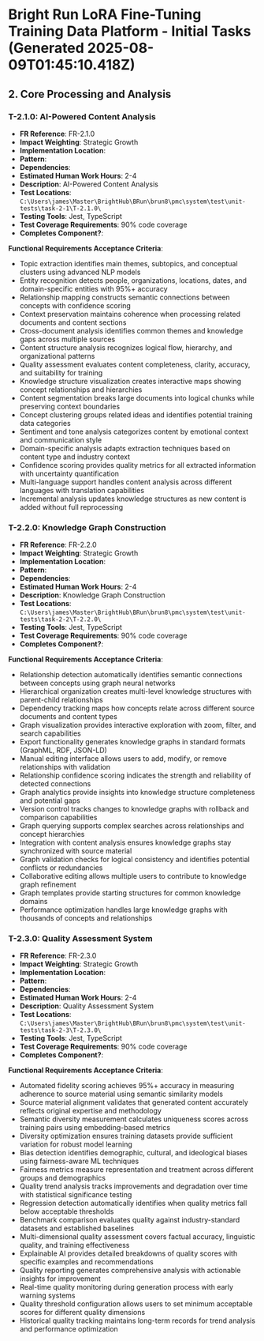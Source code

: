 # Bright Run LoRA Fine-Tuning Training Data Platform - Initial Tasks (Generated 2025-08-09T01:45:10.418Z)



## 2. Core Processing and Analysis
### T-2.1.0: AI-Powered Content Analysis
- **FR Reference**: FR-2.1.0
- **Impact Weighting**: Strategic Growth
- **Implementation Location**: 
- **Pattern**: 
- **Dependencies**: 
- **Estimated Human Work Hours**: 2-4
- **Description**: AI-Powered Content Analysis
- **Test Locations**: `C:\Users\james\Master\BrightHub\BRun\brun8\pmc\system\test\unit-tests\task-2-1\T-2.1.0\`
- **Testing Tools**: Jest, TypeScript
- **Test Coverage Requirements**: 90% code coverage
- **Completes Component?**: 

**Functional Requirements Acceptance Criteria**:
  - Topic extraction identifies main themes, subtopics, and conceptual clusters using advanced NLP models
  - Entity recognition detects people, organizations, locations, dates, and domain-specific entities with 95%+ accuracy
  - Relationship mapping constructs semantic connections between concepts with confidence scoring
  - Context preservation maintains coherence when processing related documents and content sections
  - Cross-document analysis identifies common themes and knowledge gaps across multiple sources
  - Content structure analysis recognizes logical flow, hierarchy, and organizational patterns
  - Quality assessment evaluates content completeness, clarity, accuracy, and suitability for training
  - Knowledge structure visualization creates interactive maps showing concept relationships and hierarchies
  - Content segmentation breaks large documents into logical chunks while preserving context boundaries
  - Concept clustering groups related ideas and identifies potential training data categories
  - Sentiment and tone analysis categorizes content by emotional context and communication style
  - Domain-specific analysis adapts extraction techniques based on content type and industry context
  - Confidence scoring provides quality metrics for all extracted information with uncertainty quantification
  - Multi-language support handles content analysis across different languages with translation capabilities
  - Incremental analysis updates knowledge structures as new content is added without full reprocessing

### T-2.2.0: Knowledge Graph Construction
- **FR Reference**: FR-2.2.0
- **Impact Weighting**: Strategic Growth
- **Implementation Location**: 
- **Pattern**: 
- **Dependencies**: 
- **Estimated Human Work Hours**: 2-4
- **Description**: Knowledge Graph Construction
- **Test Locations**: `C:\Users\james\Master\BrightHub\BRun\brun8\pmc\system\test\unit-tests\task-2-2\T-2.2.0\`
- **Testing Tools**: Jest, TypeScript
- **Test Coverage Requirements**: 90% code coverage
- **Completes Component?**: 

**Functional Requirements Acceptance Criteria**:
  - Relationship detection automatically identifies semantic connections between concepts using graph neural networks
  - Hierarchical organization creates multi-level knowledge structures with parent-child relationships
  - Dependency tracking maps how concepts relate across different source documents and content types
  - Graph visualization provides interactive exploration with zoom, filter, and search capabilities
  - Export functionality generates knowledge graphs in standard formats (GraphML, RDF, JSON-LD)
  - Manual editing interface allows users to add, modify, or remove relationships with validation
  - Relationship confidence scoring indicates the strength and reliability of detected connections
  - Graph analytics provide insights into knowledge structure completeness and potential gaps
  - Version control tracks changes to knowledge graphs with rollback and comparison capabilities
  - Graph querying supports complex searches across relationships and concept hierarchies
  - Integration with content analysis ensures knowledge graphs stay synchronized with source material
  - Graph validation checks for logical consistency and identifies potential conflicts or redundancies
  - Collaborative editing allows multiple users to contribute to knowledge graph refinement
  - Graph templates provide starting structures for common knowledge domains
  - Performance optimization handles large knowledge graphs with thousands of concepts and relationships

### T-2.3.0: Quality Assessment System
- **FR Reference**: FR-2.3.0
- **Impact Weighting**: Strategic Growth
- **Implementation Location**: 
- **Pattern**: 
- **Dependencies**: 
- **Estimated Human Work Hours**: 2-4
- **Description**: Quality Assessment System
- **Test Locations**: `C:\Users\james\Master\BrightHub\BRun\brun8\pmc\system\test\unit-tests\task-2-3\T-2.3.0\`
- **Testing Tools**: Jest, TypeScript
- **Test Coverage Requirements**: 90% code coverage
- **Completes Component?**: 

**Functional Requirements Acceptance Criteria**:
  - Automated fidelity scoring achieves 95%+ accuracy in measuring adherence to source material using semantic similarity models
  - Source material alignment validates that generated content accurately reflects original expertise and methodology
  - Semantic diversity measurement calculates uniqueness scores across training pairs using embedding-based metrics
  - Diversity optimization ensures training datasets provide sufficient variation for robust model learning
  - Bias detection identifies demographic, cultural, and ideological biases using fairness-aware ML techniques
  - Fairness metrics measure representation and treatment across different groups and demographics
  - Quality trend analysis tracks improvements and degradation over time with statistical significance testing
  - Regression detection automatically identifies when quality metrics fall below acceptable thresholds
  - Benchmark comparison evaluates quality against industry-standard datasets and established baselines
  - Multi-dimensional quality assessment covers factual accuracy, linguistic quality, and training effectiveness
  - Explainable AI provides detailed breakdowns of quality scores with specific examples and recommendations
  - Quality reporting generates comprehensive analysis with actionable insights for improvement
  - Real-time quality monitoring during generation process with early warning systems
  - Quality threshold configuration allows users to set minimum acceptable scores for different quality dimensions
  - Historical quality tracking maintains long-term records for trend analysis and performance optimization

